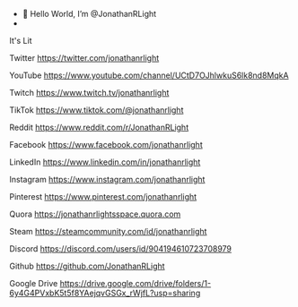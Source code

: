 - 👋 Hello World, I’m @JonathanRLight
- 
It's Lit

Twitter		  	https://twitter.com/jonathanrlight

YouTube 		  https://www.youtube.com/channel/UCtD7OJhlwkuS6lk8nd8MqkA

Twitch 		  	https://www.twitch.tv/jonathanrlight

TikTok		  	https://www.tiktok.com/@jonathanrlight

Reddit		  	https://www.reddit.com/r/JonathanRLight

Facebook	  	https://www.facebook.com/jonathanrlight

LinkedIn		  https://www.linkedin.com/in/jonathanrlight

Instagram	  	https://www.instagram.com/jonathanrlight

Pinterest		  https://www.pinterest.com/jonathanrlight

Quora			    https://jonathanrlightsspace.quora.com

Steam		    	https://steamcommunity.com/id/jonathanrlight

Discord			  https://discord.com/users/id/904194610723708979

Github        https://github.com/JonathanRLight

Google Drive	https://drive.google.com/drive/folders/1-6y4G4PVxbK5t5f8YAejqvGSGx_rWjfL?usp=sharing




